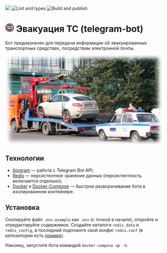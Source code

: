 [<img src="https://img.shields.io/badge/Telegram-%40EVTC_bot-blue">](https://t.me/EVTC_bot)
![Lint and types](https://github.com/Malins062/evtc-telegram-bot/actions/workflows/lint_and_types.yml/badge.svg?branch=dev)
![Build and publish](https://github.com/Malins062/evtc-telegram-bot/actions/workflows/publish.yml/badge.svg?branch=main)

# ![Логотип](repo_images/bot_icon.png) Эвакуация ТС (telegram-bot)

Бот предназначен для передачи информации об эвакуированных транспортных средствах, посредствам электронной почты.

![Фото](repo_images/bot_description_picture.png)

## Технологии

* [Aiogram](https://github.com/aiogram/aiogram) — работа с Telegram Bot API;
* [Redis](https://redis.io) — персистентное хранение данных (персистентность включается отдельно);
* [Docker](https://www.docker.com) и [Docker-Compose](https://docs.docker.com/compose) — быстрое разворачивание бота в изолированном контейнере.

## Установка

Скопируйте файл `.env.example` как `.env` (с точкой в начале), откройте и отредактируйте содержимое. Создайте каталоги 
`redis_data` и `redis_config`, в последний подложите свой конфиг `redis.conf` 
(в репозитории есть [пример](redis.conf)).

Наконец, запустите бота командой `docker-compose up -d`. 
